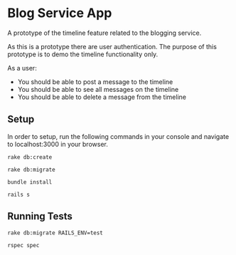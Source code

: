 # Blog Service App

A prototype of the timeline feature related to the blogging service.

As this is a prototype there are user authentication. The purpose of this prototype is to demo the timeline functionality only.

As a user:

* You should be able to post a message to the timeline
* You should be able to see all messages on the timeline
* You should be able to delete a message from the timeline


## Setup

In order to setup, run the following commands in your console and navigate to localhost:3000 in your browser.

`rake db:create`

`rake db:migrate`

`bundle install`

`rails s`


## Running Tests

`rake db:migrate RAILS_ENV=test`

`rspec spec`
